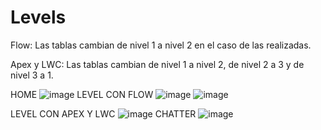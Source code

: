 # Levels
Flow: Las tablas cambian de nivel 1 a nivel 2 en el caso de las realizadas.

Apex y LWC: Las tablas cambian de nivel 1 a nivel 2, de nivel 2 a 3 y de nivel 3 a 1.

HOME
![image](https://user-images.githubusercontent.com/99770498/207994326-fc51a5b0-e249-4cbb-9a0a-b566a049533d.png)
LEVEL CON FLOW
![image](https://user-images.githubusercontent.com/99770498/207994551-588aced5-cf4b-46c3-90d2-bb54c7703cb4.png)
![image](https://user-images.githubusercontent.com/99770498/207994883-2f3fce43-a770-4f07-bf9c-f51189cafc01.png)

LEVEL CON APEX Y LWC
![image](https://user-images.githubusercontent.com/99770498/207997159-5a2f81fc-d6a2-4830-9c6b-cee9e5b1b0f6.png)
CHATTER
![image](https://user-images.githubusercontent.com/99770498/207997298-9f8be058-5d27-40b8-b331-a6e5890856c2.png)



